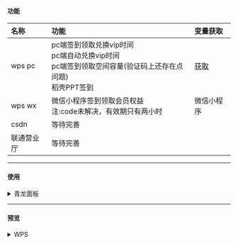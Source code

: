 #### 功能
| 名称     | 功能                                                                      | 变量获取                          |
|:-------|:------------------------------------------------------------------------|:------------------------------|
| wps pc | pc端签到领取兑换vip时间<br/>pc端自动兑换vip时间<br/>pc端签到领取空间容量(验证码上还存在点问题)<br/>稻壳PPT签到 | [获取](https://vip.wps.cn/home) |
| wps wx | 微信小程序签到领取会员权益<br/>注:code未解决，有效期只有两小时                                    | 微信小程序                         |
| csdn   | 等待完善                                                                    |                               |
| 联通营业厅  | 等待完善                                                                    |                               |

---
#### 使用
<details> <summary>青龙面板</summary>

##### 拉库
```
ql repo https://github.com/ytt447735/automation.git wps.py fun|notify.py fun main py
```
##### 环境变量
PC(day等于兑换天数，可不设)：
```
wps_pc
wpsua=***;wps_sid=***;day=1
```
微信（暂时不好用，csrftoken有效期只有两小时左右）：
```
wps_wx
csrftoken=***;wps_sid=***
```
是否启用通知：
```
wps_send
不填不启用，填入 true 则启用
```
</details>

---
#### 预览
<details> <summary>WPS</summary>

![WPS](image/20230610162638.png)
</details>

